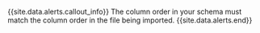 {{site.data.alerts.callout_info}}
The column order in your schema must match the column order in the file being imported.
{{site.data.alerts.end}}